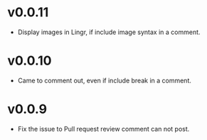# v0.0.11
- Display images in Lingr, if include image syntax in a comment.

# v0.0.10
- Came to comment out, even if include break in a comment.

# v0.0.9
- Fix the issue to Pull request review comment can not post.
